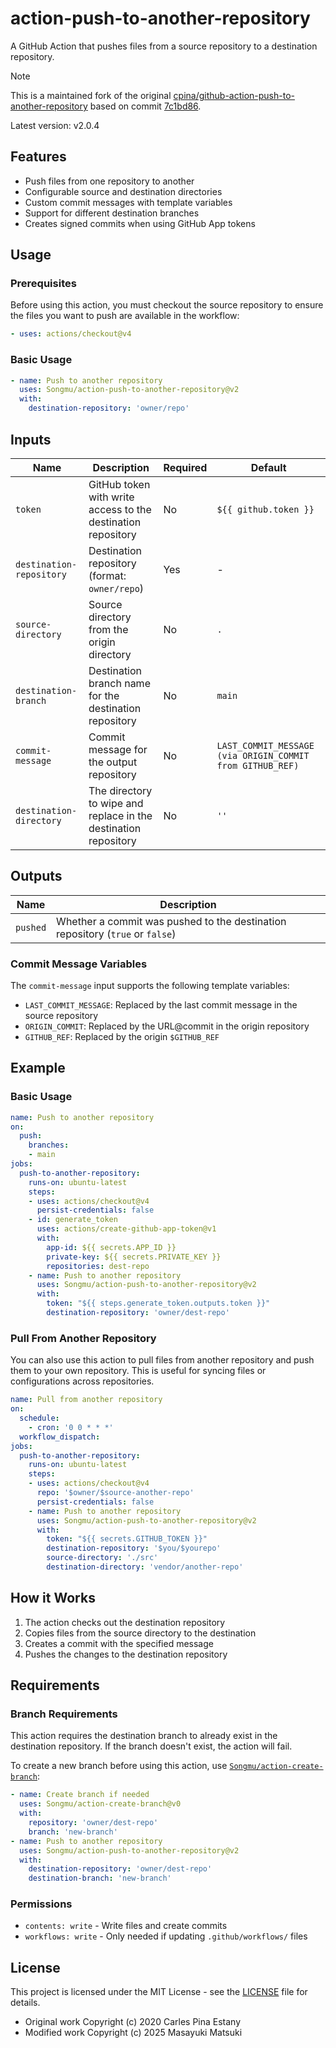 # action-push-to-another-repository

A GitHub Action that pushes files from a source repository to a destination repository.

> [!NOTE]
> This is a maintained fork of the original [cpina/github-action-push-to-another-repository](https://github.com/cpina/github-action-push-to-another-repository) based on commit [7c1bd86](https://github.com/cpina/github-action-push-to-another-repository/commit/7c1bd869f38327ce403753fc2a5769e26cacb5ac).

Latest version: v2.0.4

## Features
- Push files from one repository to another
- Configurable source and destination directories
- Custom commit messages with template variables
- Support for different destination branches
- Creates signed commits when using GitHub App tokens

## Usage

### Prerequisites

Before using this action, you must checkout the source repository to ensure the files you want to push are available in the workflow:

```yaml
- uses: actions/checkout@v4
```

### Basic Usage

```yaml
- name: Push to another repository
  uses: Songmu/action-push-to-another-repository@v2
  with:
    destination-repository: 'owner/repo'
```

## Inputs

| Name | Description | Required | Default |
|------|-------------|----------|---------|
| `token` | GitHub token with write access to the destination repository | No | `${{ github.token }}` |
| `destination-repository` | Destination repository (format: `owner/repo`) | Yes | - |
| `source-directory` | Source directory from the origin directory | No | `.` |
| `destination-branch` | Destination branch name for the destination repository | No | `main` |
| `commit-message` | Commit message for the output repository | No | `LAST_COMMIT_MESSAGE (via ORIGIN_COMMIT from GITHUB_REF)` |
| `destination-directory` | The directory to wipe and replace in the destination repository | No | `''` |

## Outputs

| Name | Description |
|------|-------------|
| `pushed` | Whether a commit was pushed to the destination repository (`true` or `false`) |

### Commit Message Variables

The `commit-message` input supports the following template variables:

- `LAST_COMMIT_MESSAGE`: Replaced by the last commit message in the source repository
- `ORIGIN_COMMIT`: Replaced by the URL@commit in the origin repository
- `GITHUB_REF`: Replaced by the origin `$GITHUB_REF`

## Example

### Basic Usage

```yaml
name: Push to another repository
on:
  push:
    branches:
    - main
jobs:
  push-to-another-repository:
    runs-on: ubuntu-latest
    steps:
    - uses: actions/checkout@v4
      persist-credentials: false
    - id: generate_token
      uses: actions/create-github-app-token@v1
      with:
        app-id: ${{ secrets.APP_ID }}
        private-key: ${{ secrets.PRIVATE_KEY }}
        repositories: dest-repo
    - name: Push to another repository
      uses: Songmu/action-push-to-another-repository@v2
      with:
        token: "${{ steps.generate_token.outputs.token }}"
        destination-repository: 'owner/dest-repo'
```

### Pull From Another Repository

You can also use this action to pull files from another repository and push them to your own repository. This is useful for syncing files or configurations across repositories.

```yaml
name: Pull from another repository
on:
  schedule:
    - cron: '0 0 * * *'
  workflow_dispatch:
jobs:
  push-to-another-repository:
    runs-on: ubuntu-latest
    steps:
    - uses: actions/checkout@v4
      repo: '$owner/$source-another-repo'
      persist-credentials: false
    - name: Push to another repository
      uses: Songmu/action-push-to-another-repository@v2
      with:
        token: "${{ secrets.GITHUB_TOKEN }}"
        destination-repository: '$you/$yourepo'
        source-directory: './src'
        destination-directory: 'vendor/another-repo'
```

## How it Works
1. The action checks out the destination repository
2. Copies files from the source directory to the destination
3. Creates a commit with the specified message
4. Pushes the changes to the destination repository

## Requirements

### Branch Requirements

This action requires the destination branch to already exist in the destination repository. If the branch doesn't exist, the action will fail.

To create a new branch before using this action, use [`Songmu/action-create-branch`](https://github.com/Songmu/action-create-branch):

```yaml
- name: Create branch if needed
  uses: Songmu/action-create-branch@v0
  with:
    repository: 'owner/dest-repo'
    branch: 'new-branch'
- name: Push to another repository
  uses: Songmu/action-push-to-another-repository@v2
  with:
    destination-repository: 'owner/dest-repo'
    destination-branch: 'new-branch'
```

### Permissions

- `contents: write` - Write files and create commits
- `workflows: write` - Only needed if updating `.github/workflows/` files

## License

This project is licensed under the MIT License - see the [LICENSE](LICENSE) file for details.

- Original work Copyright (c) 2020 Carles Pina Estany
- Modified work Copyright (c) 2025 Masayuki Matsuki
